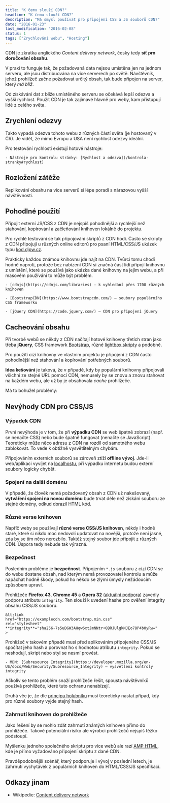 ```yaml
---
title: "K čemu slouží CDN?"
headline: "K čemu slouží CDN?"
description: "Má smysl používat pro připojení CSS a JS souborů CDN?"
date: "2016-01-23"
last_modification: "2016-02-08"
status: 1
tags: ["Zrychlování webu", "Hosting"]
---
```


CDN je zkratka anglického *Content delivery network*, česky tedy **síť pro doručování obsahu**.

V praxi to funguje tak, že požadovaná data nejsou umístěna jen na jednom serveru, ale jsou distribuována na více serverech po světě. Návštěvník, jehož prohlížeč začne požadovat určitý obsah, tak bude připojen na server, který *má blíž*.

Od získávání dat z blíže umístěného serveru se očekává lepší odezva a vyšší rychlost. Použít CDN je tak zajímavé hlavně pro weby, kam přistupují lidé z celého světa.

## Zrychlení odezvy

Takto vypadá odezva tohoto webu z různých částí světa (je hostovaný v ČR). Je vidět, že mimo Evropu a USA není rychlost odezvy ideální.

Pro testování rychlosti existují hotové nástroje:

    - Nástroje pro kontrolu stránky: [Rychlost a odezva](/kontrola-stranky#rychlost)

## Rozložení zátěže

Replikování obsahu na více serverů si lépe poradí s nárazovou vyšší návštěvností.

## Pohodlné použití

Připojit externí JS/CSS z CDN je nejspíš pohodlnější a rychlejší než stahování, kopírování a začleňování knihoven lokálně do projektu.

Pro rychlé testování se tak připojování skriptů z CDN hodí. Často se skripty z CDN připojují u různých online editorů pro psaní HTML/CSS/JS ukázek typu [kod.djpw.cz](http://kod.djpw.cz).

Prakticky každou známou knihovnu jde najít na CDN. Tvůrci tomu chodí hodně naproti, protože bez nabízení CDN si značná část lidí připojí knihovnu z umístění, které se používá jako ukázka dané knihovny na jejím webu, a při masovém používání to může být problém.

    - [cdnjs](https://cdnjs.com/libraries) – k vyhledání přes 1700 různých knihoven

    - [BootstrapCDN](https://www.bootstrapcdn.com/) – soubory populárního CSS frameworku

    - [jQuery CDN](https://code.jquery.com/) – CDN pro připojení jQuery

## Cacheování obsahu

Při tvorbě webů se někdy z CDN načítají hotové knihovny třetích stran jako třeba **jQuery**, CSS framework [Bootstrap](/bootstrap-rychlokurs), různé [lightbox skripty](/lightbox) a podobně.

Pro použití cizí knihovny ve vlastním projektu je připojení z CDN často pohodlnější než stahování a kopírování potřebných souborů.

**Idea kešování** je taková, že v případě, kdy by populární knihovny připojovali všichni ze stejné URL pomocí CDN, nemusely by se znovu a znovu stahovat na každém webu, ale už by je obsahovala *cache* prohlížeče.

Má to bohužel problémy:

## Nevýhody CDN pro CSS/JS

### Výpadek CDN

První nevýhoda je v tom, že při **výpadku CDN** se web špatně zobrazí (např. se nenačte CSS) nebo bude špatně fungovat (nenačte se JavaScript). Teoreticky může něco adresu z CDN na rozdíl od samotného webu zablokovat. To vede k obtížně vysvětlitelným chybám.

Připojováním externích souborů se zároveň ztíží **offline vývoj**. Jde-li web/aplikaci vyvíjet na [localhostu](/localhost), při výpadku internetu budou externí soubory logicky chybět.

### Spojení na další doménu

V případě, že člověk nemá požadovaný obsah z CDN už nakešovaný, **vytváření spojení na novou doménu** bude trvat déle než získání souboru ze stejné domény, odkud dorazil HTML kód.

### Různé verse knihoven

Napříč weby se používají **různé verse CSS/JS knihoven**, někdy i hodně staré, které si nikdo moc nedovolí updatovat na novější, protože není jasné, zda by se tím něco nerozbilo. Taktéž stejný soubor jde připojit z různých CDN. Úspora tedy nebude tak výrazná.

### Bezpečnost

Posledním probléme je **bezpečnost**. Připojením `*.js` souboru z cizí CDN se do webu dostane obsah, nad kterým nemá provozovatel kontrolu a může napáchat hodně škody, pokud ho někdo se zlými úmysly nežádoucím způsobem upraví.

Prohlížeče **Firefox 43**, **Chrome 45** a **Opera 32** ([aktuální podpora](http://caniuse.com/#feat=subresource-integrity)) zavedly podporu atributu `integrity`. Ten slouží k uvedení hashe pro ověření integrity obsahu CSS/JS souboru.

```
&lt;link 
href="https://examplecdn.com/bootstrap.min.css" 
rel="stylesheet" 
**integrity**="sha256-7s5uDGW3AHqw6xtJmNNtr+OBRJUlgkNJEo78P4b0yRw="
>
```

Prohlížeč v takovém případě musí před aplikováním připojeného CSS/JS spočítat jeho hash a porovnat ho s hodnotou atributu `integrity`. Pokud se neshodují, skript nebo styl se nesmí provést.

    - MDN: [Subresource Integrity](https://developer.mozilla.org/en-US/docs/Web/Security/Subresource_Integrity) – vysvětlení kontroly integrity

Ačkoliv se tento problém snaží prohlížeče řešit, spousta návštěvníků používá prohlížeče, které tuto ochranu nenabízejí.

Druhá věc je, že dle [principu holubníku](http://cs.wikipedia.org/wiki/Dirichletův_princip) musí teoreticky nastat případ, kdy pro různé soubory vyjde stejný hash.

### Zahrnutí knihoven do prohlížeče

Jako řešení by se mohlo zdát zahrnutí známých knihoven přímo do prohlížeče. Takové potenciální risiko ale výrobci prohlížečů nejspíš těžko podstoupí.

Myšlenku jednoho společného skriptu pro více webů ale razí [AMP HTML](/amp-html), kde je přímo vyžadováno připojení skriptu z dané CDN.

Pravděpodobnější scénář, který podporuje i vývoj v poslední letech, je zahrnutí vychytávek z populárních knihoven do HTML/CSS/JS specifikací.

## Odkazy jinam

  - Wikipedie: [Content delivery network](http://cs.wikipedia.org/wiki/Content_delivery_network)